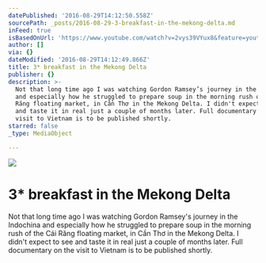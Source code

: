 ```yaml
---
datePublished: '2016-08-29T14:12:50.558Z'
sourcePath: _posts/2016-08-29-3-breakfast-in-the-mekong-delta.md
inFeed: true
isBasedOnUrl: 'https://www.youtube.com/watch?v=2vys39VYux8&feature=youtu.be'
author: []
via: {}
dateModified: '2016-08-29T14:12:49.866Z'
title: 3* breakfast in the Mekong Delta
publisher: {}
description: >-
  Not that long time ago I was watching Gordon Ramsey’s journey in the Indochina
  and especially how he struggled to prepare soup in the morning rush of the Cái
  Răng floating market, in Cần Thơ in the Mekong Delta. I didn't expect to see
  and taste it in real just a couple of months later. Full documentary on the
  visit to Vietnam is to be published shortly.
starred: false
_type: MediaObject

---
```

![](https://the-grid-user-content.s3-us-west-2.amazonaws.com/a8d9dac0-ca9c-4c2e-8a40-8e5159c0041e.jpg)

# 3\* breakfast in the Mekong Delta

Not that long time ago I was watching Gordon Ramsey's journey in the Indochina and especially how he struggled to prepare soup in the morning rush of the Cái Răng floating market, in Cần Thơ in the Mekong Delta. I didn't expect to see and taste it in real just a couple of months later. Full documentary on the visit to Vietnam is to be published shortly.